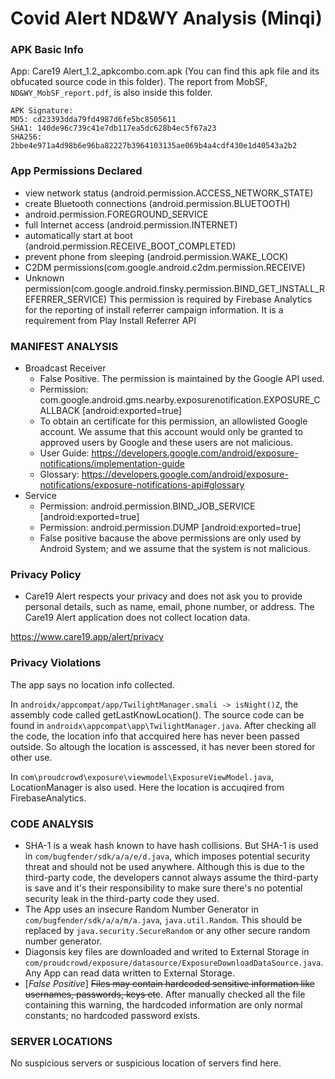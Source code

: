 <!-- # Instuction from slack
When you analyze an app, don't have to write the report straightaway. Note the following:
1. What permissions are being used
2. What features of the device the app is using (e.g., storage, Bluetooth, location, etc.)
3. What is the app's privacy policy.
4. Is the app violating its own privacy policy. How?

For each app, keep a note of these points. At the end of the semester you should compile them in a report.  -->

# Covid Alert ND&WY Analysis (Minqi) 
### APK Basic Info
App: Care19 Alert_1.2_apkcombo.com.apk (You can find this apk file and its obfucated source code in this folder). The report from MobSF, ```ND&WY_MobSF_report.pdf```, is also inside this folder. 

```
APK Signature:
MD5: cd23393dda79fd4987d6fe5bc8505611
SHA1: 140de96c739c41e7db117ea5dc628b4ec5f67a23
SHA256: 2bbe4e971a4d98b6e96ba82227b3964103135ae069b4a4cdf430e1d40543a2b2
```

### App Permissions Declared
  - view network status (android.permission.ACCESS_NETWORK_STATE)
  - create Bluetooth connections (android.permission.BLUETOOTH)
  - android.permission.FOREGROUND_SERVICE
  - full Internet access (android.permission.INTERNET)
  - automatically start at boot (android.permission.RECEIVE_BOOT_COMPLETED)
  - prevent phone from sleeping (android.permission.WAKE_LOCK)
  - C2DM permissions(com.google.android.c2dm.permission.RECEIVE)
  - Unknown permission(com.google.android.finsky.permission.BIND_GET_INSTALL_REFERRER_SERVICE) This permission is required by Firebase Analytics for the reporting of install referrer campaign information. It is a requirement from Play Install Referrer API

### MANIFEST ANALYSIS
 - Broadcast Receiver
   - False Positive. The permission is maintained by the Google API used.
   - Permission: com.google.android.gms.nearby.exposurenotification.EXPOSURE_CALLBACK
   [android:exported=true]
   - To obtain an certificate for this permission, an allowlisted Google account. We assume that this account would only be granted to approved users by Google and these users are not malicious. 
   - User Guide: https://developers.google.com/android/exposure-notifications/implementation-guide
   - Glossary: https://developers.google.com/android/exposure-notifications/exposure-notifications-api#glossary
 - Service 
    - Permission: android.permission.BIND_JOB_SERVICE [android:exported=true]
    - Permission: android.permission.DUMP [android:exported=true]
    - False positive bacause the above permissions are only used by Android System; and we assume that the system is not malicious.

<!-- ###
Sidenotes: It looks like BIND_JOB_SERVICE and DUMP are requested without declared in the Manifest

DUMP: Allows an application to retrieve state dump information from system services. Not for use by third-party applications.
### -->

 
### Privacy Policy
- Care19 Alert respects your privacy and does not ask you to provide personal details, such as name, email, phone number, or address. The Care19 Alert application does not collect location data.

https://www.care19.app/alert/privacy

### Privacy Violations
The app says no location info collected. 

In `androidx/appcompat/app/TwilightManager.smali -> isNight()Z`, the assembly code called getLastKnowLocation(). The source code can be found in `androidx\appcompat\app\TwilightManager.java`. After checking all the code, the location info that accquired here has never been passed outside. So altough the location is asscessed, it has never been stored for other use.

In `com\proudcrowd\exposure\viewmodel\ExposureViewModel.java`, LocationManager is also used. Here the location is accuqired from FirebaseAnalytics.
<!-- - This file imports and uses `android.location.Location`, `android.location.LocationManager`
- The function c(), from line 602 to 672, access `android.permission.ACCESS_COARSE_LOCATION` and `android.permission.ACCESS_FINE_LOCATION` permissions. Neither of the permission here is declared in the manifest file.
- In function above, it also uses `getLastKnownLocation("network")` to access the location where the user connects to the Internet last time. -->

<!-- Therefore, this is clearly a violation of the privacy policy made on the app official website. -->

### CODE ANALYSIS
<!-- - The App logs information. Sensitive information should never be logged. -->
- SHA-1 is a weak hash known to have hash collisions. But SHA-1 is used in `com/bugfender/sdk/a/a/e/d.java`, which imposes potential security threat and should not be used anywhere. Although this is due to the third-party code, the developers cannot always assume the third-party is save and it's their responsibility to make sure there's no potential security leak in the third-party code they used.
- The App uses an insecure Random Number Generator in `com/bugfender/sdk/a/a/m/a.java`, `java.util.Random`. This should be replaced by `java.security.SecureRandom` or any other secure random number generator.
- Diagonsis key files are downloaded and writed to External Storage in `com/proudcrowd/exposure/datasource/ExposureDownloadDataSource.java`. Any App can read data written to External Storage.
- [*False Positive*] ~~Files may contain hardcoded sensitive information like usernames, passwords, keys etc~~. After manually checked all the file containing this warning, the hardcoded information are only normal constants; no hardcoded password exists.
<!-- - [*False Positive*]~~App uses SQLite Database and execute raw SQL query.~~
  - In `b/s/f.java`, when there is a `execSQL()`, the functions only take in an int and SQLiteDatabase; since we can't do any SQL injection with an int as input, this rawSQL seems to be safe. There is another variable `f2464b` contained an array of Strings. After manually checked all the places that uses this f class:
  ```
  .\gov\michigan\MiCovidExposure\storage\ExposureNotificationDatabase_Impl.java
  .\androidx\work\impl\WorkDatabase_Impl.java
  ```
  The input string array used in both file is hardcoded and then passed to `f2464b`; therefore, this variable should be safe from any injection as well.
- [*False Positive*] ~~App creates temp file. Sensitive information should never be written into a temp file.~~
  - In `b/q/d.java`, the function `public static void a(ZipFile zipFile, ZipEntry zipEntry, File file, String str)` creates the temp file to temperarely store the data from ZipFile input stream.
  - In `b/s/l.java`, the function `public final void a(File file)` uses the temp file to store the input `file`. This function is called in `b\s\l.java` function `public final void b()` to copy database file.
  - In both case, the temperary files are deleted after use. -->


<!-- ### Crypto files
```
c/b/c/a/m0/d.java ECB and CTR used
c/b/c/a/m0/a.java ECB used here
c/b/c/a/m0/g.java CTR mode
``` -->

### SERVER LOCATIONS
No suspicious servers or suspicious location of servers find here.
<!-- 
### URL
HTTP Connection made in `c/a/b/x/f.java`, and http URL find is `http://www.michigan.gov/coronavirus`. This might leak some info when requesting, but it won't cause any later leaking in a normal setting, because the server forces HTTPS on its end after manually testing.

However, since the app allows the use of HTTP, it is vulnerable to Man-In-The-Middle attack. The attacker can talk to the app using HTTP but using HTTPS with the server. There might be potential info leaks made here. -->
